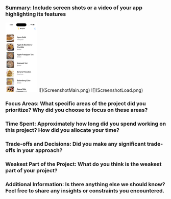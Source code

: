 ### Summary: Include screen shots or a video of your app highlighting its features
 <img src="ScreenshotMain.png" width="100">
![](ScreenshotMain.png)
![](ScreenshotLoad.png)

### Focus Areas: What specific areas of the project did you prioritize? Why did you choose to focus on these areas?

### Time Spent: Approximately how long did you spend working on this project? How did you allocate your time?

### Trade-offs and Decisions: Did you make any significant trade-offs in your approach?

### Weakest Part of the Project: What do you think is the weakest part of your project?

### Additional Information: Is there anything else we should know? Feel free to share any insights or constraints you encountered.
